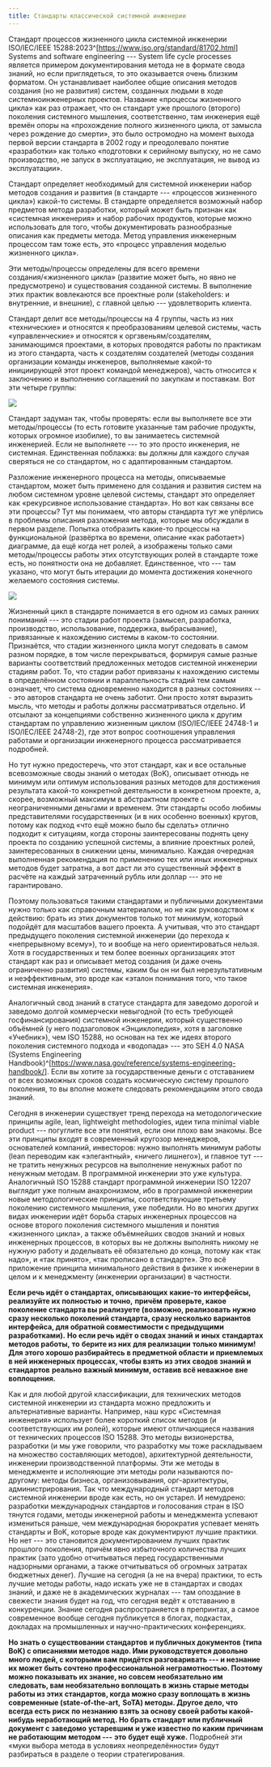 ```yaml
---
title: Стандарты классической системной инженерии
---
```


Стандарт процессов жизненного цикла системной инженерии ISO/IEC/IEEE
15288:2023^[<https://www.iso.org/standard/81702.html>]
Systems and software engineering --- System life cycle processes
является примером документирования метода не в формате свода знаний, но
если приглядеться, то это оказывается очень близким форматом. Он
устанавливает наиболее общие описания методов создания (но не развития)
систем, созданных людьми в ходе системноинженерных проектов. Название
«процессы жизненного цикла» как раз отражает, что он стандарт уже
прошлого (второго) поколения системного мышления, соответственно, там
инженерия ещё времён опоры на «прохождение полного жизненного цикла, от
замысла через рождение до смерти», это было остромодно на момент выхода
первой версии стандарта в 2002 году и преодолевало понятие «разработки»
как только «подготовки к серийному выпуску, но не само производство, не
запуск в эксплуатацию, не эксплуатация, не вывод из эксплуатации».

Стандарт определяет необходимый для системной инженерии набор методов
создания и развития (в стандарте --- «процессов жизненного цикла»)
какой-то системы. В стандарте определяется возможный набор предметов
метода разработки, который может быть признан как «системная инженерия»
и набор рабочих продуктов, которые можно использовать для того, чтобы
документировать разнообразные описания как предметы метода. Метод
управления инженерным процессом там тоже есть, это «процесс управления
моделью жизненного цикла».

Эти методы/процессы определены для всего времени создания/«жизненного
цикла» (развитие может быть, но явно не предусмотрено) и существования
созданной системы. В выполнение этих практик вовлекаются все проектные
роли (stakeholders: и внутренние, и внешние), с главной целью ---
удовлетворить клиента.

Стандарт делит все методы/процессы на 4 группы, часть из них
«технические» и относятся к преобразованиям целевой системы, часть
«управленческие» и относятся к оргзвеньям/создателям, занимающимся
проектами, в которых проводятся работы по практикам из этого стандарта,
часть к создателям создателей (методы создания организации команды
инженеров, выполняемые какой-то инициирующей этот проект командой
менеджеров), часть относится к заключению и выполнению соглашений по
закупкам и поставкам. Вот эти четыре группы:


![](06-standards-of-classical-systems-engineering-45.png)


Стандарт задуман так, чтобы проверять: если вы выполняете все эти
методы/процессы (то есть готовите указанные там рабочие продукты,
которых огромное изобилие), то вы занимаетесь системной инженерией. Если
не выполняете --- то это просто инженерия, не системная. Единственная
поблажка: вы должны для каждого случая сверяться не со стандартом, но с
адаптированным стандартом.

Разложение инженерного процесса на методы, описываемые стандартом, может
быть применено для создания и развития систем на любом системном уровне
целевой системы, стандарт это определяет как «рекурсивное использование
стандарта». Но вот как связаны все эти процессы? Тут мы понимаем, что
авторы стандарта тут же упёрлись в проблемы описания разложения метода,
которые мы обсуждали в первом разделе. Попытка отобразить какие-то
процессы на функциональной (развёртка во времени, описание «как
работает») диаграмме, да ещё когда нет ролей, а изображены только сами
методы/процессы работы этих отсутствующих ролей в стандарте тоже есть,
но понятности она не добавляет. Единственное, что --- там указано, что
могут быть итерации до момента достижения конечного желаемого состояния
системы.


![](06-standards-of-classical-systems-engineering-46.png)


Жизненный цикл в стандарте понимается в его одном из самых ранних
пониманий --- это стадии работ проекта (замысел, разработка,
производство, использование, поддержка, выбрасывание), привязанные к
нахождению системы в каком-то состоянии. Признаётся, что стадии
жизненного цикла могут следовать в самом разном порядке, в том числе
перекрываться, формируя самые разные варианты соответствий предложенных
методов системной инженерии стадиям работ. То, что стадии работ
привязаны к нахождению системы в определённом состоянии и параллельность
стадий тем самым означает, что система одновременно находится в разных
состояниях --- это авторов стандарта не очень заботит. Они просто хотят
выразить мысль, что методы и работы должны рассматриваться отдельно. И
отсылают за концепциями собственно жизненного цикла к другим стандартам
по управлению жизненным циклом (ISO/IEC/IEEE 24748-1 и ISO/IEC/IEEE
24748-2), где этот вопрос соотношения управления работами и организации
инженерного процесса рассматривается подробней.

Но тут нужно предостеречь, что этот стандарт, как и все остальные
всевозможные своды знаний о методах (BoK), описывает отнюдь не минимум
или оптимум использования разных методов для достижения результата
какой-то конкретной деятельности в конкретном проекте, а, скорее,
возможный максимум в абстрактном проекте с неограниченными деньгами и
временем. Эти стандарты особо любимы представителями государственных (и
в них особенно военных) кругов, потому как подход «что ещё можно было бы
сделать» отлично подходит к ситуациям, когда стороны заинтересованы
поднять цену проекта по созданию успешной системы, а влияние проектных
ролей, заинтересованных в снижении цены, минимально. Каждая очередная
выполненная рекомендация по применению тех или иных инженерных методов
будет затратна, а вот даст ли это существенный эффект в расчёте на
каждый затраченный рубль или доллар --- это не гарантировано.

Поэтому пользоваться такими стандартами и публичными документами нужно
только как справочным материалом, но не как руководством к действию:
брать из этих документов только тот минимум, который подойдёт для
масштабов вашего проекта. А учитывая, что это стандарт предыдущего
поколения системной инженерии (до перехода к «непрерывному всему»), то и
вообще на него ориентироваться нельзя. Хотя в государственных и тем
более военных организациях этот стандарт как раз и описывает метод
создания (и даже очень ограниченно развития) системы, каким бы он ни был
нерезультативным и неэффективным, это вроде как «эталон понимания того,
что такое системная инженерия».

Аналогичный свод знаний в статусе стандарта для заведомо дорогой и
заведомо долгой коммерчески невыгодной (то есть требующей
госфинансирования) системной инженерии, который существенно объёмней (у
него подзаголовок «Энциклопедия», хотя в заголовке «Учебник»), чем ISO
15288, но основан на тех же идеях второго поколения системного подхода и
«водопада» --- это SEH 4.0 NASA (Systems Engineering
Handbook)^[<https://www.nasa.gov/reference/systems-engineering-handbook/>].
Если вы хотите за государственные деньги с отставанием от всех возможных
сроков создать космическую систему прошлого поколения, то вы вполне
можете следовать рекомендациям этого свода знаний.

Сегодня в инженерии существует тренд перехода на методологические
принципы agile, lean, lightweight methodologies, идеи типа minimal
viable product --- погуглите все эти понятия, если они плохо вам
знакомы. Все эти принципы входят в современный кругозор менеджеров,
основателей компаний, инвесторов: нужно выполнять минимум работы (lean
переводим как «элегантный», «ничего лишнего»), и главное тут --- не
тратить ненужных ресурсов на выполнение ненужных работ по ненужным
методам. В программной инженерии это уже культура. Аналогичный ISO 15288
стандарт программной инженерии ISO 12207 выглядит уже полным
анахронизмом, ибо в программной инженерии новые методологические
принципы, соответствующие третьему поколению системного мышления, уже
победили. Но во многих других видах инженерии идёт борьба старых
инженерных процессов на основе второго поколения системного мышления и
понятия «жизненного цикла», а также объёмнейших сводов знаний и новых
инженерных процессов, в которых вы не должны выполнять никому не нужную
работу и доделывать её обязательно до конца, потому как «так надо», и
«так принято», «так прописано в стандарте». Это всё приложение принципа
минимального действия в физике к инженерии в целом и к менеджменту
(инженерии организации) в частности.

**Если речь идёт о стандартах, описывающих** **какие-то** **интерфейсы,
реализуйте их полностью** **и точно,** **причём** **проверьте, какое
поколение стандарта вы реализуете (возможно, реализовать нужно сразу
несколько поколений стандарта, сразу несколько вариантов интерфейса, для
обратной совместимости с предыдущими разработками).** **Но если речь
идёт о сводах знаний** **и** **иных** **стандартах** **методов работы,**
**то** **берите из них** **для реализации** **только минимум! Для этого
хорошо разбирайтесь в предметной области** **и приемлемых в ней
инженерных процессах, чтобы взять** **из этих сводов знаний и
стандартов** **реально** **важный минимум, оставив всё неважное** **вне
воплощения.**

Как и для любой другой классификации, для технических методов системной
инженерии из стандарта можно предложить и альтернативные варианты.
Например, наш курс «Системная инженерия» использует более короткий
список методов (и соответствующих им ролей), которые имеют отличающиеся
названия от технических процессов ISO 15288. Это методы визионерства,
разработки (и мы уже говорили, что разработку мы тоже раскладываем на
множество составляющих методов), архитектурной деятельности, инженерии
производственной платформы. Эти же методы в менеджменте и исполняющие
эти методы роли называются по-другому: методы бизнеса, организовывания,
орг-архитектуры, администрирования. Так что международный стандарт
методов системной инженерии вроде как есть, но он устарел. И немудрено:
разработки международных стандартов и голосования стран в ISO тянутся
годами, методы инженерной работы и менеджмента успевают измениться
раньше, чем международная бюрократия успевает менять стандарты и BoK,
которые вроде как документируют лучшие практики. Но нет --- это
становится документированием лучших практик прошлого поколения, причём
явно избыточного количества лучших практик (зато удобно отчитываться
перед государственными надзорными органами, а также отчитываться об
огромных затратах бюджетных денег). Лучшие на сегодня (а не на вчера)
практики, то есть лучшие методы работы, надо искать уже не в стандартах
и сводах знаний, и даже не в академических журналах --- там опоздание в
свежести знания будет на год, что сегодня ведёт к отставанию в
конкуренции. Знание сегодня распространяется в препринтах, а самое
современное вообще сегодня публикуется в блогах, подкастах, докладах на
промышленных и научно-практических конференциях.

**Но знать о** **существовании** **стандартов** **и публичных
документов** **(типа** **BoK) с описаниями методов надо. Ими
руководствуется довольно много людей, с которыми вам придётся
разговаривать --- и незнание их может быть сочтено профессиональной
неграмотностью. Поэтому можно показывать их знание, но совсем
необязательно им следовать, вам необязательно воплощать в жизнь старые
методы работы из этих стандартов, когда можно сразу воплощать в жизнь
современные (state-of-the-art,** **SoTA) методы. Другое дело, что всегда
есть риск** **по незнанию** **взять за основу своей работы какой-нибудь
неработающий метод. Но брать стандарт или публичный документ с
заведомо** **устаревшим** **и уже известно по каким** **причинам не
работающим** **методом ---** **это** **будет ещё хуже.** Подробней эти
«муки выбора метода в условиях неопределённости» будут разбираться в
разделе о теории стратегирования.
